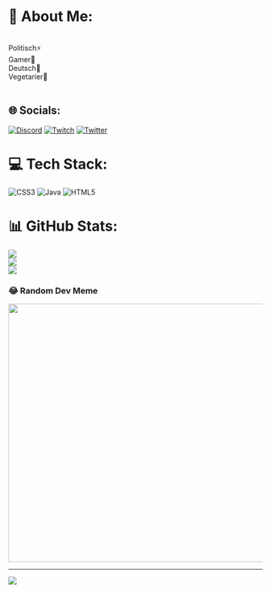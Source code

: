 # 💫 About Me:
<br>Politisch⚡<br>Gamer🤝<br>Deutsch💬<br>Vegetarier🌱 <br><br>


## 🌐 Socials:
[![Discord](https://img.shields.io/badge/Discord-%237289DA.svg?logo=discord&logoColor=white)](htttps://discord.gg/Namek#6488) [![Twitch](https://img.shields.io/badge/Twitch-%239146FF.svg?logo=Twitch&logoColor=white)](https://twitch.tv/NamekDE) [![Twitter](https://img.shields.io/badge/Twitter-%231DA1F2.svg?logo=Twitter&logoColor=white)](https://twitter.com/N) 

# 💻 Tech Stack:
![CSS3](https://img.shields.io/badge/css3-%231572B6.svg?style=flat&logo=css3&logoColor=white) ![Java](https://img.shields.io/badge/java-%23ED8B00.svg?style=flat&logo=java&logoColor=white) ![HTML5](https://img.shields.io/badge/html5-%23E34F26.svg?style=flat&logo=html5&logoColor=white)
# 📊 GitHub Stats:
![](https://github-readme-stats.vercel.app/api?username=NamekDE&theme=gotham&hide_border=false&include_all_commits=true&count_private=false)<br/>
![](https://github-readme-streak-stats.herokuapp.com/?user=NamekDE&theme=gotham&hide_border=false)<br/>
![](https://github-readme-stats.vercel.app/api/top-langs/?username=NamekDE&theme=gotham&hide_border=false&include_all_commits=true&count_private=false&layout=compact)

### 😂 Random Dev Meme
<img src="https://random-memer.herokuapp.com/" width="512px"/>

---
[![](https://visitcount.itsvg.in/api?id=NamekDE&icon=2&color=3)](https://visitcount.itsvg.in)
